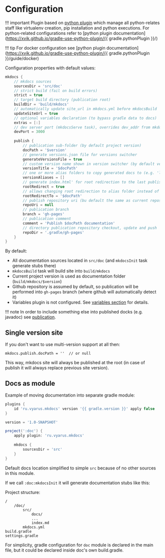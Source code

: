 # Configuration

!!! important
    Plugin based on [python plugin](https://github.com/xvik/gradle-use-python-plugin) which manage all 
    python-relates staff like virtualenv creation, pip installation and python executions.
    For python-related configurations refer to [python plugin documentation](https://xvik.github.io/gradle-use-python-plugin/{{ gradle.pythonPlugin }}/) 

!!! tip
    For docker configuration see [python plugin documentation](https://xvik.github.io/gradle-use-python-plugin/{{ gradle.pythonPlugin }}/guide/docker)  

Configuration properties with default values:
 
```groovy
mkdocs {
    // mkdocs sources
    sourcesDir = 'src/doc'    
    // strict build (fail on build errors)
    strict = true    
    // target build directory (publication root)
    buildDir = 'build/mkdocs'
    // automatically update site_url in mkdocs.yml before mkdocsBuild
    updateSiteUrl = true
    // optional variables declaration (to bypass gradle data to docs)
    extras = [:]
    // dev server port (mkdocsServe task), overrides dev_addr from mkdocs.yml
    devPort = 3000
    
    publish {
        // publication sub-folder (by default project version)
        docPath = '$version'
        // generate versions.json file for versions switcher
        generateVersionsFile = true
        // custom version name shown in version switcher (by default version folder name)
        versionTitle = '$docPath'
        // one or more alias folders to copy generated docs to (e.g. 'latest' or 'dev')
        versionAliases = []
        // generate index.html' for root redirection to the last published version 
        rootRedirect = true
        // allows changing root redirection to alias folder instead of exact version 
        rootRedirectTo = '$docPath'
        // publish repository uri (bu default the same as current repository)
        repoUri = null
        // publication branch
        branch = 'gh-pages'
        // publication comment
        comment = 'Publish $docPath documentation'
        // directory publication repository checkout, update and push
        repoDir = '.gradle/gh-pages'
    }
}
```

By default:

- All documentation sources located in `src/doc` (and `mkdocsInit` task generate stubs there)
- `mkdocsBuild` task will build site into `build/mkdocs`
- Current project version is used as documentation folder (`build/mkdocs/$version`)
- Github repository is assumed by default, so publication will be performed into `gh-pages` branch (where github will automatically detect it)
- Variables plugin is not configured. See [variables section](vars.md) for details.
    
!!! note
    In order to include something else into published docks (e.g. javadoc) see [publication](publication.md).    

## Single version site

If you don't want to use multi-version support at all then:

```
mkdocs.publish.docPath = ''  // or null 
``` 

This way, mkdocs site will always be published at the root (in case of publish it will always replace 
previous site version).
    
## Docs as module

Example of moving documentation into separate gradle module: 

```groovy
plugins {
    id 'ru.vyarus.mkdocs' version '{{ gradle.version }}' apply false                                
}

version = '1.0-SNAPSHOT'

project(':doc') {
    apply plugin: 'ru.vyarus.mkdocs' 
    
    mkdocs {
        sourcesDir = 'src'
    }
}
```

Default docs location simplified to simple `src` because of no other sources in this module.

If we call `:doc:mkdocsInit` it will generate documentation stubs like this:

Project structure:

```
/
    /doc/
        src/
            docs/
            ...
            index.md
        mkdocs.yml
build.gradle
settings.gradle            
```

For simplicity, gradle configuration for `doc` module is declared in the main file,
but it could be declared inside doc's own build.gradle.